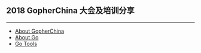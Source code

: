 2018 GopherChina 大会及培训分享
---

---

* [About GopherChina](https://zdfeng.github.io/about_go/GopherChinaIntroduction.html#1)
* [About Go](intro.md)
* [Go Tools](https://zdfeng.github.io/about_go/GopherChinaGoTools.html#1)
